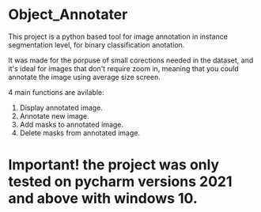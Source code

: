 # Object_Annotater

This project is a python based tool for image annotation in instance segmentation level, for binary classification anotation.

It was made for the porpuse of small corections needed in the dataset, and it's ideal for images that don't require zoom in, meaning that you could annotate the image using average size screen.

4 main functions are avilable:
1) Display annotated image.
2) Annotate new image.
3) Add masks to annotated image.
4) Delete masks from annotated image.

# Important! the project was only tested on pycharm versions 2021 and above with windows 10.
